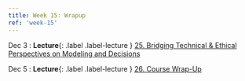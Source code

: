 ```yaml
---
title: Week 15: Wrapup
ref: 'week-15'
---
```


Dec 3
: **Lecture**{: .label .label-lecture } [25. Bridging Technical & Ethical Perspectives on Modeling and Decisions](lecture/lec25)

Dec 5
: **Lecture**{: .label .label-lecture } [26. Course Wrap-Up](lecture/lec26)
